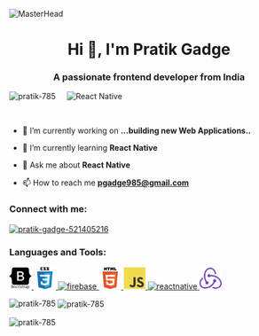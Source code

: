 ![MasterHead](https://wallpapercave.com/wp/wp6953130.jpg)
<h1 align="center">Hi 👋, I'm Pratik Gadge</h1>
<h3 align="center">A passionate frontend developer from India</h3>
<img align="right" alt="React Native" width="400" src="https://cdn.dribbble.com/users/2131993/screenshots/4948736/thoughtworks-gif_dribbble.gif"  >
<p align="left"> <img src="https://komarev.com/ghpvc/?username=pratik-785&label=Profile%20views&color=0e75b6&style=flat" alt="pratik-785" /> </p>

<p align="left"> <a href="https://twitter.com/" target="blank"><img src="https://img.shields.io/twitter/follow/?logo=twitter&style=for-the-badge" alt="" /></a> </p>

- 🔭 I’m currently working on **...building new Web Applications..**

- 🌱 I’m currently learning **React Native**

- 💬 Ask me about **React Native**

- 📫 How to reach me **pgadge985@gmail.com**

<h3 align="left">Connect with me:</h3>
<p align="left">
<a href="https://linkedin.com/in/pratik-gadge-521405216" target="blank"><img align="center" src="https://raw.githubusercontent.com/rahuldkjain/github-profile-readme-generator/master/src/images/icons/Social/linked-in-alt.svg" alt="pratik-gadge-521405216" height="30" width="40" /></a>
</p>

<h3 align="left">Languages and Tools:</h3>
<p align="left"> <a href="https://getbootstrap.com" target="_blank" rel="noreferrer"> <img src="https://raw.githubusercontent.com/devicons/devicon/master/icons/bootstrap/bootstrap-plain-wordmark.svg" alt="bootstrap" width="40" height="40"/> </a> <a href="https://www.w3schools.com/css/" target="_blank" rel="noreferrer"> <img src="https://raw.githubusercontent.com/devicons/devicon/master/icons/css3/css3-original-wordmark.svg" alt="css3" width="40" height="40"/> </a> <a href="https://firebase.google.com/" target="_blank" rel="noreferrer"> <img src="https://www.vectorlogo.zone/logos/firebase/firebase-icon.svg" alt="firebase" width="40" height="40"/> </a> <a href="https://www.w3.org/html/" target="_blank" rel="noreferrer"> <img src="https://raw.githubusercontent.com/devicons/devicon/master/icons/html5/html5-original-wordmark.svg" alt="html5" width="40" height="40"/> </a> <a href="https://developer.mozilla.org/en-US/docs/Web/JavaScript" target="_blank" rel="noreferrer"> <img src="https://raw.githubusercontent.com/devicons/devicon/master/icons/javascript/javascript-original.svg" alt="javascript" width="40" height="40"/> </a> <a href="https://reactnative.dev/" target="_blank" rel="noreferrer"> <img src="https://reactnative.dev/img/header_logo.svg" alt="reactnative" width="40" height="40"/> </a> <a href="https://redux.js.org" target="_blank" rel="noreferrer"> <img src="https://raw.githubusercontent.com/devicons/devicon/master/icons/redux/redux-original.svg" alt="redux" width="40" height="40"/> </a> </p>

<p><img align="left" src="https://github-readme-stats.vercel.app/api/top-langs?username=pratik-785&show_icons=true&locale=en&layout=compact" alt="pratik-785" /></p>

<p>&nbsp;<img align="center" src="https://github-readme-stats.vercel.app/api?username=pratik-785&show_icons=true&locale=en" alt="pratik-785" /></p>

<p><img align="center" src="https://github-readme-streak-stats.herokuapp.com/?user=pratik-785&" alt="pratik-785" /></p>
